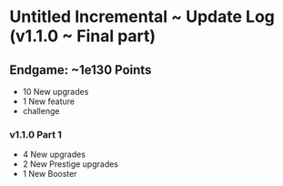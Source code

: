 # Untitled Incremental ~ Update Log (v1.1.0 ~ Final part)
## Endgame: ~1e130 Points
- 10 New upgrades
- 1 New feature
- challenge

### v1.1.0 Part 1
- 4 New upgrades
- 2 New Prestige upgrades
- 1 New Booster
